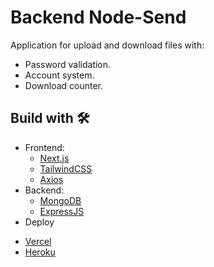# Backend Node-Send
Application for upload and download files with:
* Password validation.
* Account system.
* Download counter.

## Build with 🛠️
* Frontend:  
  - [Next.js](https://nextjs.org/)
  - [TailwindCSS](https://tailwindcss.com/)  
  - [Axios](https://axios-http.com/)  
* Backend:  
  - [MongoDB](https://www.mongodb.com/)
  - [ExpressJS](https://expressjs.com/)
* Deploy   
 - [Vercel](https://vercel.com/)
 - [Heroku](https://www.heroku.com/)
